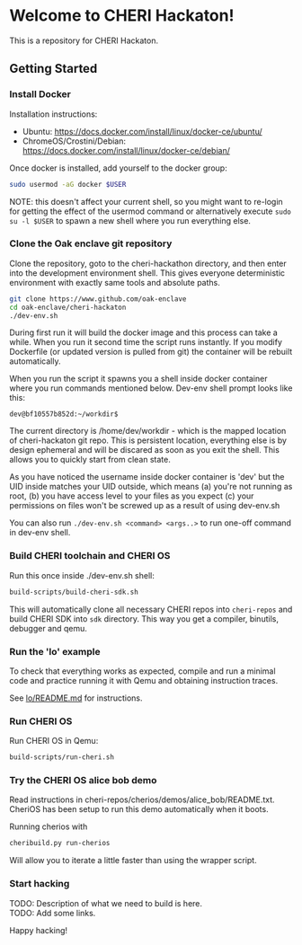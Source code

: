 # Welcome to CHERI Hackaton!
This is a repository for CHERI Hackaton.

## Getting Started
### Install Docker
Installation instructions:
* Ubuntu: https://docs.docker.com/install/linux/docker-ce/ubuntu/
* ChromeOS/Crostini/Debian: https://docs.docker.com/install/linux/docker-ce/debian/

Once docker is installed, add yourself to the docker group:

```bash
sudo usermod -aG docker $USER
```
NOTE: this doesn't affect your current shell, so you might want to re-login for getting the effect
of the usermod command or alternatively execute `sudo su -l $USER` to spawn a new shell where you
run everything else.

### Clone the Oak enclave git repository
Clone the repository, goto to the cheri-hackathon directory, and then enter into the development environment shell. This gives everyone deterministic environment with exactly same tools and absolute paths.
 
```bash
git clone https://www.github.com/oak-enclave
cd oak-enclave/cheri-hackaton
./dev-env.sh
```
During first run it will build the docker image and this process can take a while.
When you run it second time the script runs instantly. If you modify Dockerfile (or updated version is pulled from git)
the container will be rebuilt automatically.

When you run the script it spawns you a shell inside docker container where you run commands mentioned below. Dev-env shell prompt looks like this:
```
dev@bf10557b852d:~/workdir$ 
```
The current directory is /home/dev/workdir - which is the mapped location of cheri-hackaton git repo. This is persistent location, everything else is by design ephemeral and will be discared as soon as you exit the shell. This allows you to quickly start from clean state.

As you have noticed the username inside docker container is 'dev' but the UID inside matches your UID outside, which means (a) you're not running as root, (b) you have access level to your files as you expect (c) your permissions on files won't be screwed up as a result of using dev-env.sh

You can also run `./dev-env.sh <command> <args..>` to run one-off command in dev-env shell.

### Build CHERI toolchain and CHERI OS
Run this once inside ./dev-env.sh shell:
```bash
build-scripts/build-cheri-sdk.sh
```

This will automatically clone all necessary CHERI repos into `cheri-repos`
and build CHERI SDK into `sdk` directory.
This way you get a compiler, binutils, debugger and qemu.

### Run the 'lo' example
To check that everything works as expected, compile and run a minimal code and practice running it
with Qemu and obtaining instruction traces.

See [lo/README.md](lo/README.md) for instructions.

### Run CHERI OS
Run CHERI OS in Qemu:
```bash
build-scripts/run-cheri.sh
```

### Try the CHERI OS alice bob demo

Read instructions in cheri-repos/cherios/demos/alice_bob/README.txt. CheriOS has been setup to run this demo automatically when it boots.

Running cherios with

```bash
cheribuild.py run-cherios
```

Will allow you to iterate a little faster than using the wrapper script.

### Start hacking
TODO: Description of what we need to build is here. \
TODO: Add some links.

Happy hacking!

